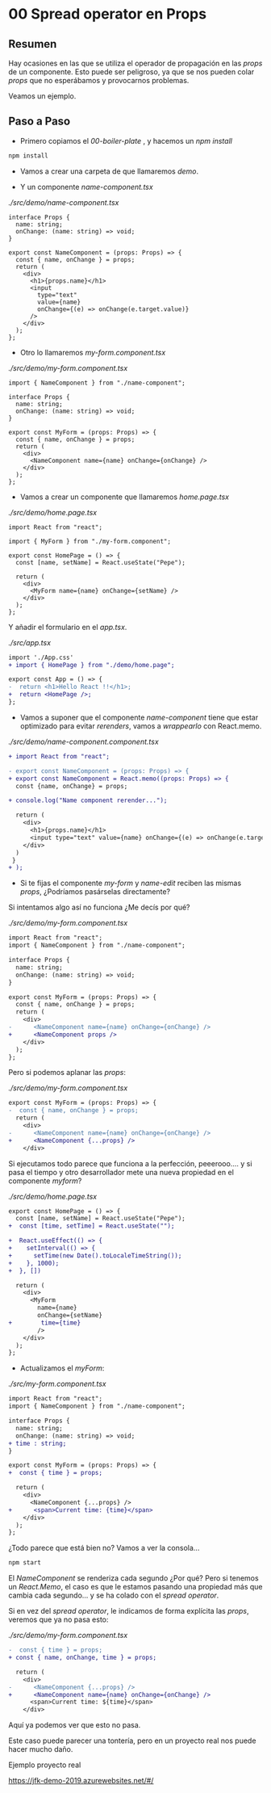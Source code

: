 # 00 Spread operator en Props

## Resumen

Hay ocasiones en las que se utiliza el operador de propagación en las _props_ de un componente. Esto puede ser peligroso, ya que se nos pueden colar _props_ que no esperábamos y provocarnos problemas.

Veamos un ejemplo.

## Paso a Paso

- Primero copiamos el _00-boiler-plate_ , y hacemos un _npm install_

```bash
npm install
```

- Vamos a crear una carpeta de que llamaremos _demo_.

- Y un componente _name-component.tsx_

_./src/demo/name-component.tsx_

```tsx
interface Props {
  name: string;
  onChange: (name: string) => void;
}

export const NameComponent = (props: Props) => {
  const { name, onChange } = props;
  return (
    <div>
      <h1>{props.name}</h1>
      <input
        type="text"
        value={name}
        onChange={(e) => onChange(e.target.value)}
      />
    </div>
  );
};
```

- Otro lo llamaremos _my-form.component.tsx_

_./src/demo/my-form.component.tsx_

```tsx
import { NameComponent } from "./name-component";

interface Props {
  name: string;
  onChange: (name: string) => void;
}

export const MyForm = (props: Props) => {
  const { name, onChange } = props;
  return (
    <div>
      <NameComponent name={name} onChange={onChange} />
    </div>
  );
};
```

- Vamos a crear un componente que llamaremos _home.page.tsx_

_./src/demo/home.page.tsx_

```tsx
import React from "react";

import { MyForm } from "./my-form.component";

export const HomePage = () => {
  const [name, setName] = React.useState("Pepe");

  return (
    <div>
      <MyForm name={name} onChange={setName} />
    </div>
  );
};
```

Y añadir el formulario en el _app.tsx_.

_./src/app.tsx_

```diff
import './App.css'
+ import { HomePage } from "./demo/home.page";

export const App = () => {
-  return <h1>Hello React !!</h1>;
+  return <HomePage />;
};
```

- Vamos a suponer que el componente _name-component_ tiene que estar optimizado para evitar _rerenders_, vamos a _wrappearlo_ con React.memo.

_./src/demo/name-component.component.tsx_

```diff
+ import React from "react";

- export const NameComponent = (props: Props) => {
+ export const NameComponent = React.memo((props: Props) => {
  const {name, onChange} = props;

+ console.log("Name component rerender...");

  return (
    <div>
      <h1>{props.name}</h1>
      <input type="text" value={name} onChange={(e) => onChange(e.target.value)} />
    </div>
  )
 }
+ );
```

- Si te fijas el componente _my-form_ y _name-edit_ reciben las mismas _props_, ¿Podríamos pasárselas directamente?

Si intentamos algo así no funciona ¿Me decís por qué?

_./src/demo/my-form.component.tsx_

```diff
import React from "react";
import { NameComponent } from "./name-component";

interface Props {
  name: string;
  onChange: (name: string) => void;
}

export const MyForm = (props: Props) => {
  const { name, onChange } = props;
  return (
    <div>
-      <NameComponent name={name} onChange={onChange} />
+      <NameComponent props />
    </div>
  );
};
```

Pero si podemos aplanar las _props_:

_./src/demo/my-form.component.tsx_

```diff
export const MyForm = (props: Props) => {
-  const { name, onChange } = props;
  return (
    <div>
-      <NameComponent name={name} onChange={onChange} />
+      <NameComponent {...props} />
    </div>
```

Si ejecutamos todo parece que funciona a la perfección, peeerooo.... y si pasa el tiempo y otro desarrollador mete una nueva propiedad en el componente _myform_?

_./src/demo/home.page.tsx_

```diff
export const HomePage = () => {
  const [name, setName] = React.useState("Pepe");
+  const [time, setTime] = React.useState("");

+  React.useEffect(() => {
+    setInterval(() => {
+      setTime(new Date().toLocaleTimeString());
+    }, 1000);
+  }, [])

  return (
    <div>
      <MyForm
        name={name}
        onChange={setName}
+        time={time}
        />
    </div>
  );
};
```

- Actualizamos el _myForm_:

_./src/my-form.component.tsx_

```diff
import React from "react";
import { NameComponent } from "./name-component";

interface Props {
  name: string;
  onChange: (name: string) => void;
+ time : string;
}

export const MyForm = (props: Props) => {
+  const { time } = props;

  return (
    <div>
      <NameComponent {...props} />
+      <span>Current time: {time}</span>
    </div>
  );
};
```

¿Todo parece que está bien no? Vamos a ver la consola...

```bash
npm start
```

El _NameComponent_ se renderiza cada segundo ¿Por qué? Pero si tenemos un _React.Memo_, el caso es que le estamos pasando una propiedad más que cambia cada segundo... y se ha colado con el _spread operator_.

Si en vez del _spread operator_, le indicamos de forma explícita las _props_, veremos que ya no pasa esto:

_./src/demo/my-form.component.tsx_

```diff
-  const { time } = props;
+ const { name, onChange, time } = props;

  return (
    <div>
-      <NameComponent {...props} />
+      <NameComponent name={name} onChange={onChange} />
      <span>Current time: ${time}</span>
    </div>
```

Aquí ya podemos ver que esto no pasa.

Este caso puede parecer una tontería, pero en un proyecto real nos puede hacer mucho daño.

Ejemplo proyecto real

https://jfk-demo-2019.azurewebsites.net/#/
